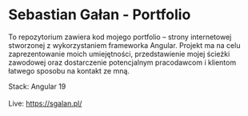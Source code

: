 # Sebastian Gałan - Portfolio

To repozytorium zawiera kod mojego portfolio – strony internetowej stworzonej z wykorzystaniem frameworka Angular. Projekt ma na celu zaprezentowanie moich umiejętności, przedstawienie mojej ścieżki zawodowej oraz dostarczenie potencjalnym pracodawcom i klientom łatwego sposobu na kontakt ze mną.

Stack: Angular 19
<br><br>
Live: https://sgalan.pl/

